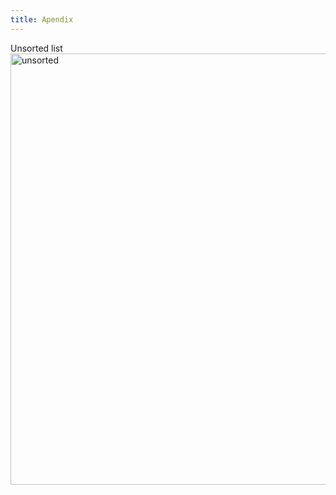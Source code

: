 ```yaml
---
title: Apendix
---
```

Unsorted list
<img width="644" height="690" alt="unsorted" src="https://github.com/user-attachments/assets/17806895-800c-4107-a58e-11815951c013" />
